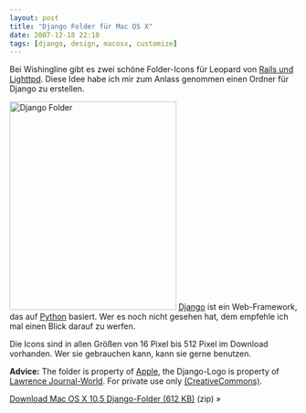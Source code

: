 ```yaml
---
layout: post
title: "Django Folder für Mac OS X"
date: 2007-12-18 22:10
tags: [django, design, macosx, customize]
---
```


Bei Wishingline gibt es zwei schöne Folder-Icons für Leopard von [Rails und Lighttpd](http://www.wishingline.com/notebook/2007/12/railslighttpdiconsforleopard/ "Rails and Lighttpd Icons for Leopard …On a Long Piece of String"). Diese Idee habe ich mir zum Anlass genommen einen Ordner für Django zu erstellen.

<!-- more -->

<a href="/files/django-leopard-folder.zip"><img src="/img/django-leopard-folders.jpg" alt="Django Folder" width="292" height="365" /></a> [Django](http://www.djangoproject.com/ "Django | The Web framework for perfectionists with deadlines") ist ein Web-Framework, das auf [Python](http://www.python.org/ "Python Programming Language -- Official Website") basiert. Wer es noch nicht gesehen hat, dem empfehle ich mal einen Blick darauf zu werfen.

Die Icons sind in allen Größen von 16 Pixel bis 512 Pixel im Download vorhanden. Wer sie gebrauchen kann, kann sie gerne benutzen.

**Advice:** The folder is property of [Apple](http://www.apple.com/ "Apple"), the Django-Logo is property of [Lawrence Journal-World](http://www.ljworld.com/ "LJWorld.com - Lawrence, Kansas"). For private use only [(CreativeCommons)](http://creativecommons.org/licenses/by-nc-nd/3.0/deed.de "Creative Commons Attribution-Noncommercial-No Derivative Works 3.0 Unported").

<div class="download">
    <p><a href="/files/django-leopard-folder.zip">Download Mac OS X 10.5 Django-Folder (612 KB)</a> (zip) »</p>
</div>
